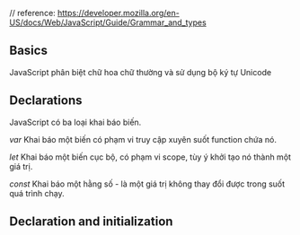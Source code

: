 // reference: https://developer.mozilla.org/en-US/docs/Web/JavaScript/Guide/Grammar_and_types

## Basics

JavaScript phân biệt chữ hoa chữ thường và sử dụng bộ ký tự Unicode

## Declarations

JavaScript có ba loại khai báo biến.

_var_ Khai báo một biến có phạm vi truy cập xuyên suốt function chứa nó.

_let_ Khai báo một biến cục bộ, có phạm vi scope, tùy ý khởi tạo nó thành một giá trị.

_const_ Khai báo một hằng số - là một giá trị không thay đổi được trong suốt quá trình chạy.

## Declaration and initialization
